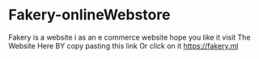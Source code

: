 # Fakery-onlineWebstore
Fakery is a website i as an e commerce website hope you like it
visit The Website Here BY copy pasting this link Or click on it https://fakery.ml

